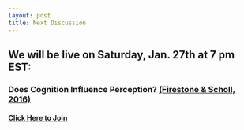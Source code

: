 ```yaml
---
layout: post
title: Next Discussion
---
```


## We will be live on Saturday, Jan. 27th at 7 pm EST:

### Does Cognition Influence Perception? [(Firestone & Scholl, 2016)](http://perception.yale.edu/papers/16-Firestone-Scholl-BBS.pdf)

#### [Click Here to Join](https://discord.gg/zmAAx2W)
